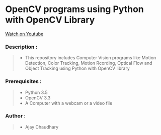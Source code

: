# OpenCV programs using Python with OpenCV Library

[Watch on Youtube](https://www.youtube.com/playlist?list=PL0uBPd6A_9c2ZZSeZkpFIjpG6DyvZZRIq)

### Description :
> * This repository includes Computer Vision programs like Motion Detection, Color Tracking, Motion Rcording, Optical Flow and Object Tracking using Python with OpenCV library


### Prerequisites : 
> * Python 3.5
> * OpenCV 3.3
> * A Computer with a webcam or a video file


### Author :
> * Ajay Chaudhary

